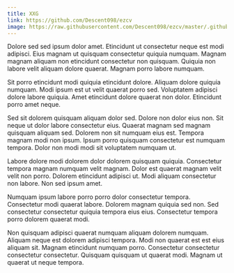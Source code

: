 ```yaml
---
title: XXG
link: https://github.com/Descent098/ezcv
image: https://raw.githubusercontent.com/Descent098/ezcv/master/.github/logo.png
---
```


Dolore sed sed ipsum dolor amet. Etincidunt ut consectetur neque est modi adipisci. Eius magnam ut quisquam consectetur quiquia numquam. Magnam magnam aliquam non etincidunt consectetur non quisquam. Quiquia non labore velit aliquam dolore quaerat. Magnam porro labore numquam.

Sit porro etincidunt modi quiquia etincidunt dolore. Aliquam dolore quiquia numquam. Modi ipsum est ut velit quaerat porro sed. Voluptatem adipisci dolore labore quiquia. Amet etincidunt dolore quaerat non dolor. Etincidunt porro amet neque.

Sed sit dolorem quisquam aliquam dolor sed. Dolore non dolor eius non. Sit neque ut dolor labore consectetur eius. Quaerat magnam sed magnam quisquam aliquam sed. Dolorem non sit numquam eius est. Tempora magnam modi non ipsum. Ipsum porro quisquam consectetur est numquam tempora. Dolor non modi modi sit voluptatem numquam ut.

Labore dolore modi dolorem dolor dolorem quisquam quiquia. Consectetur tempora magnam numquam velit magnam. Dolor est quaerat magnam velit velit non porro. Dolorem etincidunt adipisci ut. Modi aliquam consectetur non labore. Non sed ipsum amet.

Numquam ipsum labore porro porro dolor consectetur tempora. Consectetur modi quaerat labore. Dolorem magnam quiquia sed non. Sed consectetur consectetur quiquia tempora eius eius. Consectetur tempora porro dolorem quaerat modi.

Non quisquam adipisci quaerat numquam aliquam dolorem numquam. Aliquam neque est dolorem adipisci tempora. Modi non quaerat est est eius aliquam sit. Magnam etincidunt numquam porro. Consectetur consectetur consectetur consectetur. Quisquam quisquam ut quaerat modi. Magnam ut quaerat ut neque tempora.
    